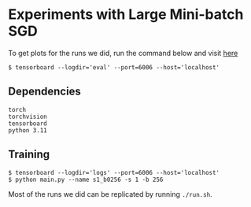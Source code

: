 # Experiments with Large Mini-batch SGD
To get plots for the runs we did, run the command below and visit [here](http://localhost:6006)
```
$ tensorboard --logdir='eval' --port=6006 --host='localhost'
```

## Dependencies
```
torch
torchvision
tensorboard
python 3.11
```

## Training
```
$ tensorboard --logdir='logs' --port=6006 --host='localhost'
$ python main.py --name s1_b0256 -s 1 -b 256
```
Most of the runs we did can be replicated by running `./run.sh`.
